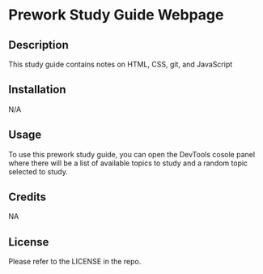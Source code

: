 # Prework Study Guide Webpage

## Description

This study guide contains notes on HTML, CSS, git, and JavaScript

## Installation

N/A

## Usage

To use this prework study guide, you can open the DevTools cosole panel where there will be a list of available topics to study and a random topic selected to study.

## Credits

NA

## License

Please refer to the LICENSE in the repo.